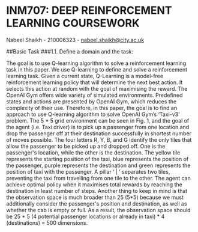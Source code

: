 # INM707: DEEP REINFORCEMENT LEARNING COURSEWORK

Nabeel Shaikh - 210006323 - nabeel.shaikh@city.ac.uk

##Basic Task
###1.1. Define a domain and the task:

The goal is to use Q-learning algorithm to solve a reinforcement learning task in this paper. We use Q-learning to define and solve a reinforcement learning task. Given a current state, Q-Learning is a model-free reinforcement learning policy that will determine the next best action. It selects this action at random with the goal of maximising the reward.
The OpenAI Gym offers wide variety of simulated environments. Predefined states and actions are presented by OpenAI Gym, which reduces the complexity of their use. Therefore, in this paper, the goal is to find an approach to use Q-learning algorithm to solve OpenAI Gym’s ‘Taxi-v3’ problem.
The 5 * 5 grid environment can be seen in Fig. 1, and the goal of the agent (i.e. Taxi driver) is to pick up a passenger from one location and drop the passenger off at their destination successfully in shortest number of moves possible. The four letters R, Y, B, and G identify the only tiles that allow the passenger to be picked up and dropped off. One is the passenger's location, while the other is the destination. The yellow tile represents the starting position of the taxi, blue represents the position of the passenger, purple represents the destination and green represents the position of taxi with the passenger. A pillar ‘ | ’ separates two tiles, preventing the taxi from travelling from one tile to the other.
The agent can achieve optimal policy when it maximises total rewards by reaching the destination in least number of steps.
Another thing to keep in mind is that the observation space is much broader than 25 (5*5) because we must additionally consider the passenger's position and destination, as well as whether the cab is empty or full. As a result, the observation space should be 25 * 5 (4 potential passenger locations or already in taxi) * 4 (destinations) = 500 dimensions.

